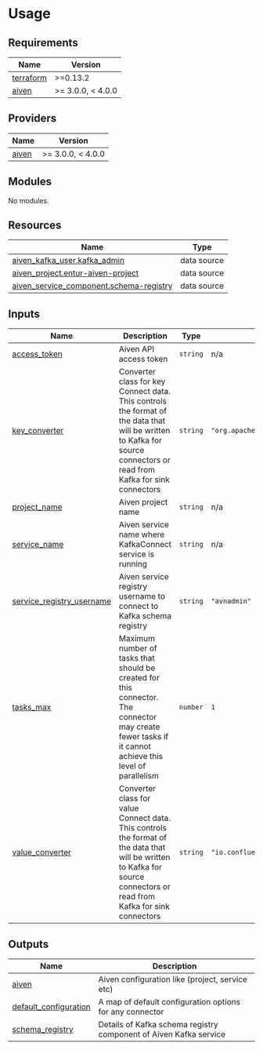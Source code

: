 # Usage

<!-- BEGIN_TF_DOCS -->
## Requirements

| Name | Version |
|------|---------|
| <a name="requirement_terraform"></a> [terraform](#requirement\_terraform) | >=0.13.2 |
| <a name="requirement_aiven"></a> [aiven](#requirement\_aiven) | >= 3.0.0, < 4.0.0 |

## Providers

| Name | Version |
|------|---------|
| <a name="provider_aiven"></a> [aiven](#provider\_aiven) | >= 3.0.0, < 4.0.0 |

## Modules

No modules.

## Resources

| Name | Type |
|------|------|
| [aiven_kafka_user.kafka_admin](https://registry.terraform.io/providers/aiven/aiven/latest/docs/data-sources/kafka_user) | data source |
| [aiven_project.entur-aiven-project](https://registry.terraform.io/providers/aiven/aiven/latest/docs/data-sources/project) | data source |
| [aiven_service_component.schema-registry](https://registry.terraform.io/providers/aiven/aiven/latest/docs/data-sources/service_component) | data source |

## Inputs

| Name | Description | Type | Default | Required |
|------|-------------|------|---------|:--------:|
| <a name="input_access_token"></a> [access\_token](#input\_access\_token) | Aiven API access token | `string` | n/a | yes |
| <a name="input_key_converter"></a> [key\_converter](#input\_key\_converter) | Converter class for key Connect data. This controls the format of the data that will be written to Kafka for source connectors or read from Kafka for sink connectors | `string` | `"org.apache.kafka.connect.storage.StringConverter"` | no |
| <a name="input_project_name"></a> [project\_name](#input\_project\_name) | Aiven project name | `string` | n/a | yes |
| <a name="input_service_name"></a> [service\_name](#input\_service\_name) | Aiven service name where KafkaConnect service is running | `string` | n/a | yes |
| <a name="input_service_registry_username"></a> [service\_registry\_username](#input\_service\_registry\_username) | Aiven service registry username to connect to Kafka schema registry | `string` | `"avnadmin"` | no |
| <a name="input_tasks_max"></a> [tasks\_max](#input\_tasks\_max) | Maximum number of tasks that should be created for this connector. The connector may create fewer tasks if it cannot achieve this level of parallelism | `number` | `1` | no |
| <a name="input_value_converter"></a> [value\_converter](#input\_value\_converter) | Converter class for value Connect data. This controls the format of the data that will be written to Kafka for source connectors or read from Kafka for sink connectors | `string` | `"io.confluent.connect.avro.AvroConverter"` | no |

## Outputs

| Name | Description |
|------|-------------|
| <a name="output_aiven"></a> [aiven](#output\_aiven) | Aiven configuration like (project, service etc) |
| <a name="output_default_configuration"></a> [default\_configuration](#output\_default\_configuration) | A map of default configuration options for any connector |
| <a name="output_schema_registry"></a> [schema\_registry](#output\_schema\_registry) | Details of Kafka schema registry component of Aiven Kafka service |
<!-- END_TF_DOCS -->
